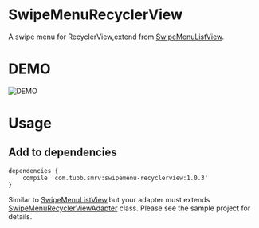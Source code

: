 SwipeMenuRecyclerView
=================
A swipe menu for RecyclerView,extend from [SwipeMenuListView](https://github.com/baoyongzhang/SwipeMenuListView).

DEMO
====
![DEMO](https://github.com/TUBB/SwipeMenuRecyclerView/blob/master/art/simple.gif)

Usage
======
Add to dependencies
------
```
dependencies {
    compile 'com.tubb.smrv:swipemenu-recyclerview:1.0.3'
}
```
Similar to [SwipeMenuListView](https://github.com/baoyongzhang/SwipeMenuListView),but your adapter must extends [SwipeMenuRecyclerViewAdapter](https://github.com/TUBB/SwipeMenuRecyclerView/blob/master/library/src/main/java/com/tubb/smrv/SwipeMenuRecyclerViewAdapter.java) class.
Please see the sample project for details.
